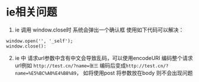 # ie相关问题
1. ie 调用 window.close时 系统会弹出一个确认框
使用如下代码可以解决：
```
window.open('', '_self');  
window.close():
```
2. ie 中 请求url参数中含有中文会导致乱码，可以使用encodeURI 编码整个请求url例如
   ```http://test.cn/?name=张三``` 编码后变成```http://test.cn/?name=%E5%BC%A0%E4%B8%89```，
   如将使用post 将参数放在body 则不会出现问题
